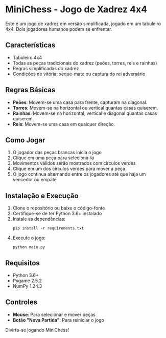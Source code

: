# MiniChess - Jogo de Xadrez 4x4

Este é um jogo de xadrez em versão simplificada, jogado em um tabuleiro 4x4. Dois jogadores humanos podem se enfrentar.

## Características

- Tabuleiro 4x4
- Todas as peças tradicionais do xadrez (peões, torres, reis e rainhas)
- Regras simplificadas do xadrez
- Condições de vitória: xeque-mate ou captura do rei adversário

## Regras Básicas

- **Peões**: Movem-se uma casa para frente, capturam na diagonal.
- **Torres**: Movem-se na horizontal ou vertical quantas casas quiserem.
- **Rainhas**: Movem-se na horizontal, vertical e diagonal quantas casas quiserem.
- **Reis**: Movem-se uma casa em qualquer direção.

## Como Jogar

1. O jogador das peças brancas inicia o jogo
2. Clique em uma peça para selecioná-la
3. Movimentos válidos serão mostrados com círculos verdes
4. Clique em um dos círculos verdes para mover a peça
5. O jogo continua alternando entre os jogadores até que haja um vencedor ou empate

## Instalação e Execução

1. Clone o repositório ou baixe o código-fonte
2. Certifique-se de ter Python 3.6+ instalado
3. Instale as dependências:
   ```
   pip install -r requirements.txt
   ```
4. Execute o jogo:
   ```
   python main.py
   ```

## Requisitos

- Python 3.6+
- Pygame 2.5.2
- NumPy 1.24.3

## Controles

- **Mouse**: Para selecionar e mover peças
- **Botão "Nova Partida"**: Para reiniciar o jogo

Divirta-se jogando MiniChess! 